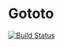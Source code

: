 Gototo
===============

[![Build Status](https://travis-ci.org/JeremyOT/gototo.svg)](https://travis-ci.org/JeremyOT/gototo)
